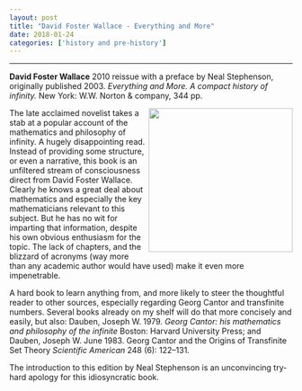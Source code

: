 ```yaml
---
layout: post
title: "David Foster Wallace - Everything and More"
date: 2018-01-24
categories: ['history and pre-history']
---
```



***
<b>David Foster Wallace</b> 2010 reissue with a preface by Neal Stephenson, originally published 2003. _Everything and More.  A compact history of infinity._  New York: W.W. Norton & company, 344 pp. 

<img align="right" width="256" src="https://d1w7fb2mkkr3kw.cloudfront.net/assets/images/book/lrg/9780/3933/9780393339284.jpg" alt="">

The late acclaimed novelist takes a stab at a popular account of the mathematics and philosophy of infinity.  A hugely disappointing read.  Instead of providing some structure, or even a narrative, this book is an unfiltered  stream of consciousness direct from David Foster Wallace.  Clearly he knows a great deal about mathematics and especially the key mathematicians relevant to this subject.  But he has no wit for imparting that information, despite his own obvious enthusiasm for the topic.  The lack of chapters, and the blizzard of acronyms (way more than any academic author would have used) make it even more impenetrable.

A hard book to learn anything from, and more likely to steer the thoughtful reader to other sources, especially regarding Georg Cantor and transfinite numbers.  Several books already on my shelf will do that more concisely and easily, but also: 
Dauben, Joseph W. 1979. _Georg Cantor: his mathematics and philosophy of the infinite_ Boston: Harvard University Press; 
and
Dauben, Joseph W. June 1983. Georg Cantor and the Origins of Transfinite Set Theory _Scientific American_ 248 (6): 122–131.

The introduction to this edition by Neal Stephenson is an unconvincing  try-hard apology for this idiosyncratic book.



